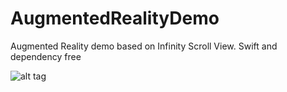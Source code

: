 # AugmentedRealityDemo
Augmented Reality demo based on Infinity Scroll View. Swift and dependency free

![alt tag](https://cloud.githubusercontent.com/assets/6798398/22336663/478a132a-e3e3-11e6-984c-f788f4859b9d.gif)
